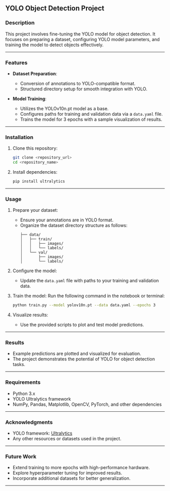 ## YOLO Object Detection Project

### Description
This project involves fine-tuning the YOLO model for object detection. It focuses on preparing a dataset, configuring YOLO model parameters, and training the model to detect objects effectively.

---

### Features
- **Dataset Preparation**:
  - Conversion of annotations to YOLO-compatible format.
  - Structured directory setup for smooth integration with YOLO.

- **Model Training**:
  - Utilizes the YOLOv10n.pt model as a base.
  - Configures paths for training and validation data via a `data.yaml` file.
  - Trains the model for 3 epochs with a sample visualization of results.

---

### Installation
1. Clone this repository:
   ```bash
   git clone <repository_url>
   cd <repository_name>
   ```
2. Install dependencies:
   ```bash
   pip install ultralytics
   ```
---

### Usage
1. Prepare your dataset:
   - Ensure your annotations are in YOLO format.
   - Organize the dataset directory structure as follows:
     ```
     ├── data/
     │   ├── train/
     │   │   ├── images/
     │   │   └── labels/
     │   └── val/
     │       ├── images/
     │       └── labels/
     ```

2. Configure the model:
   - Update the `data.yaml` file with paths to your training and validation data.

3. Train the model:
   Run the following command in the notebook or terminal:
   ```bash
   python train.py --model yolov10n.pt --data data.yaml --epochs 3
   ```

4. Visualize results:
   - Use the provided scripts to plot and test model predictions.

---

### Results
- Example predictions are plotted and visualized for evaluation.
- The project demonstrates the potential of YOLO for object detection tasks.

---

### Requirements
- Python 3.x
- YOLO Ultralytics framework
- NumPy, Pandas, Matplotlib, OpenCV, PyTorch, and other dependencies 

---

### Acknowledgments
- YOLO framework: [Ultralytics](https://github.com/ultralytics)
- Any other resources or datasets used in the project.

---

### Future Work
- Extend training to more epochs with high-performance hardware.
- Explore hyperparameter tuning for improved results.
- Incorporate additional datasets for better generalization.

---
